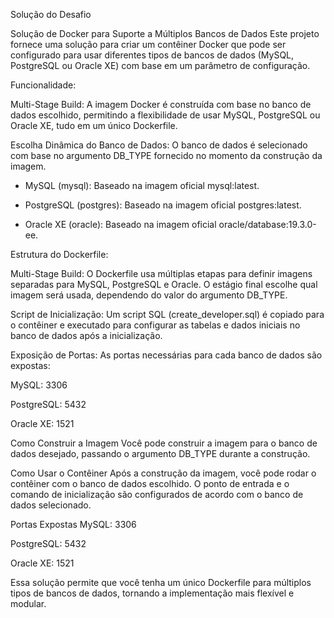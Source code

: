 Solução do Desafio

Solução de Docker para Suporte a Múltiplos Bancos de Dados
Este projeto fornece uma solução para criar um contêiner Docker que pode ser configurado para usar diferentes tipos de bancos de dados (MySQL, PostgreSQL ou Oracle XE) com base em um parâmetro de configuração.

Funcionalidade: 

Multi-Stage Build: A imagem Docker é construída com base no banco de dados escolhido, permitindo a flexibilidade de usar MySQL, PostgreSQL ou Oracle XE, tudo em um único Dockerfile.

Escolha Dinâmica do Banco de Dados: O banco de dados é selecionado com base no argumento DB_TYPE fornecido no momento da construção da imagem.

- MySQL (mysql): Baseado na imagem oficial mysql:latest.

- PostgreSQL (postgres): Baseado na imagem oficial postgres:latest.

- Oracle XE (oracle): Baseado na imagem oficial oracle/database:19.3.0-ee.

Estrutura do Dockerfile:

Multi-Stage Build: O Dockerfile usa múltiplas etapas para definir imagens separadas para MySQL, PostgreSQL e Oracle. O estágio final escolhe qual imagem será usada, dependendo do valor do argumento DB_TYPE.

Script de Inicialização: Um script SQL (create_developer.sql) é copiado para o contêiner e executado para configurar as tabelas e dados iniciais no banco de dados após a inicialização.

Exposição de Portas: As portas necessárias para cada banco de dados são expostas:

MySQL: 3306

PostgreSQL: 5432

Oracle XE: 1521

Como Construir a Imagem
Você pode construir a imagem para o banco de dados desejado, passando o argumento DB_TYPE durante a construção.

Como Usar o Contêiner
Após a construção da imagem, você pode rodar o contêiner com o banco de dados escolhido. O ponto de entrada e o comando de inicialização são configurados de acordo com o banco de dados selecionado.

Portas Expostas
MySQL: 3306

PostgreSQL: 5432

Oracle XE: 1521

Essa solução permite que você tenha um único Dockerfile para múltiplos tipos de bancos de dados, tornando a implementação mais flexível e modular.


